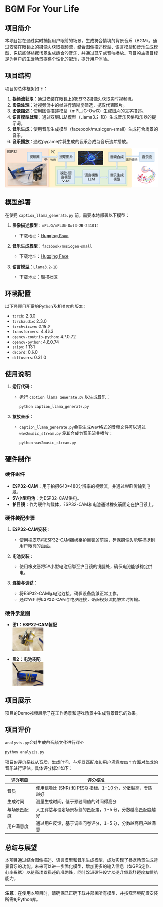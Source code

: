 # BGM For Your Life

## 项目简介

本项目旨在通过实时捕捉用户眼前的场景，生成符合情境的背景音乐（BGM）。通过安装在眼镜上的摄像头获取视频流，结合图像描述模型、语言模型和音乐生成模型，系统能够根据场景生成适合的音乐，并通过蓝牙或音响播放。项目的主要目标是为用户的生活场景提供个性化的配乐，提升用户体验。

## 项目结构

项目的总体框架如下：

1. **视频流获取**：通过安装在眼镜上的ESP32摄像头获取实时视频流。
2. **图像处理**：对视频流中的帧进行清晰度筛选，提取代表图片。
3. **图像描述**：使用图像描述模型（mPLUG-Owl3）生成图片的文字描述。
4. **语言模型处理**：通过双层LLM模型（Llama3.2-1B）生成音乐风格和乐器的提示词。
5. **音乐生成**：使用音乐生成模型（facebook/musicgen-small）生成符合场景的音乐。
6. **音乐播放**：通过pygame库将生成的音乐合成为音乐流并播放。

<img src="https://github.com/zhuangaoooo/BGM-FOR-YOUR-LIFE/blob/main/images/%E6%80%BB%E4%BD%93%E6%A1%86%E6%9E%B6%E5%9B%BE.png" alt="总体框架图" style="zoom:100%;" />

## 模型部署

在使用 `caption_llama_generate.py` 前，需要本地部署以下模型：

1. **图像描述模型**：`mPLUG/mPLUG-Owl3-2B-241014`
   - 下载地址：[Hugging Face](https://huggingface.co/mPLUG/mPLUG-Owl3-2B-241014)

2. **音乐生成模型**：`facebook/musicgen-small`
   - 下载地址：[Hugging Face](https://huggingface.co/facebook/musicgen-small)

3. **语言模型**：`Llama3.2-1B`
   - 下载地址：[魔搭社区](https://www.modelscope.cn/models/LLM-Research/Llama-3.2-1B-Instruct)

## 环境配置

以下是项目所需的Python及相关库的版本：

- `torch`: 2.3.0
- `torchaudio`: 2.3.0
- `torchvision`: 0.18.0
- `transformers`: 4.46.3
- `opencv-contrib-python`: 4.7.0.72
- `opencv-python`: 4.8.0.74
- `scipy`: 1.13.1
- `decord`: 0.6.0
- `diffusers`: 0.31.0

## 使用说明

1. **运行代码**：
   - 运行 `caption_llama_generate.py` 以生成音乐：
     ```bash
     python caption_llama_generate.py
     ```

2. **播放音乐**：
   - `caption_llama_generate.py`会将生成wav格式的音频文件可以通过 `wav2music_stream.py` 将其合成为音乐流并播放：
     
     ```bash
     python wav2music_stream.py
     ```

## 硬件制作

### 硬件组件
- **ESP32-CAM**：用于拍摄640*480分辨率的视频流，并通过WiFi传输到电脑。
- **5V小型电池**：为ESP32-CAM供电。
- **护目镜**：作为硬件的载体，ESP32-CAM和电池通过橡皮筋固定在护目镜上。

### 硬件装配步骤
1. **ESP32-CAM安装**：
   - 使用橡皮筋将ESP32-CAM捆绑至护目镜的前端，确保摄像头能够捕捉到用户眼前的画面。
   
2. **电池安装**：
   - 使用橡皮筋将5V小型电池捆绑至护目镜的镜腿处，确保电池能够稳定供电。

3. **连接与调试**：
   - 将ESP32-CAM与电池连接，确保设备能够正常工作。
   - 通过WiFi将ESP32-CAM与电脑连接，确保视频流能够实时传输。

### 硬件示意图
- **图1：ESP32-CAM装配**  
  <img src="https://github.com/zhuangaoooo/BGM-FOR-YOUR-LIFE/blob/main/images/ESP32.jpg" alt="ESP32装配" style="zoom:10%;" />
  
- **图2：电池装配**  
  <img src="https://github.com/zhuangaoooo/BGM-FOR-YOUR-LIFE/blob/main/images/%E7%94%B5%E6%B1%A0.jpg" alt="电池装配" style="zoom:10%;" />

## 项目展示

项目的Demo视频展示了在工作场景和游戏场景中生成背景音乐的效果。

## 项目评价

`analysis.py`会对生成的音频文件进行评价

```bash
python analysis.py
```

项目的评价系统从音质、生成时间、与场景匹配度和用户满意度四个方面对生成的音乐进行评估。具体评分标准如下：

| 评价项目     | 评分标准                                                   |
| ------------ | ---------------------------------------------------------- |
| 音质         | 使用信噪比 (SNR) 和 PESQ 指标，1-10 分，分数越高，音质越好 |
| 生成时间     | 测量生成时间，低于预设阈值的时间得高分                     |
| 与场景匹配度 | 人工评估与设定场景标签的匹配度，1-5 分，分数越高匹配度越好 |
| 用户满意度   | 通过用户反馈，基于调查问卷评分，1-5 分，分数越高用户越满意 |

## 总结与展望

本项目通过结合图像描述、语言模型和音乐生成模型，成功实现了根据场景生成背景音乐的功能。未来可以进一步优化模型，增加更多的输入信息（如GPS定位、心率数据）以提高场景描述的准确性，同时改进硬件设计以提升佩戴舒适度和续航能力。

---

**注意**：在使用本项目时，请确保已正确下载并部署所有模型，并按照环境配置安装所需的Python库。
